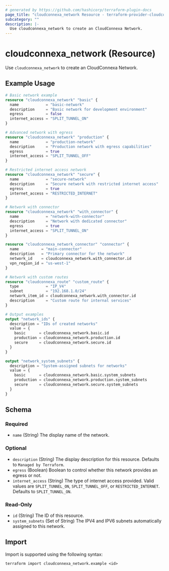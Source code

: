 ```yaml
---
# generated by https://github.com/hashicorp/terraform-plugin-docs
page_title: "cloudconnexa_network Resource - terraform-provider-cloudconnexa"
subcategory: ""
description: |-
  Use cloudconnexa_network to create an CloudConnexa Network.
---
```


# cloudconnexa_network (Resource)

Use `cloudconnexa_network` to create an CloudConnexa Network.

## Example Usage

```terraform
# Basic network example
resource "cloudconnexa_network" "basic" {
  name            = "basic-network"
  description     = "Basic network for development environment"
  egress          = false
  internet_access = "SPLIT_TUNNEL_ON"
}

# Advanced network with egress
resource "cloudconnexa_network" "production" {
  name            = "production-network"
  description     = "Production network with egress capabilities"
  egress          = true
  internet_access = "SPLIT_TUNNEL_OFF"
}

# Restricted internet access network
resource "cloudconnexa_network" "secure" {
  name            = "secure-network"
  description     = "Secure network with restricted internet access"
  egress          = true
  internet_access = "RESTRICTED_INTERNET"
}

# Network with connector
resource "cloudconnexa_network" "with_connector" {
  name            = "network-with-connector"
  description     = "Network with dedicated connector"
  egress          = true
  internet_access = "SPLIT_TUNNEL_ON"
}

resource "cloudconnexa_network_connector" "connector" {
  name          = "main-connector"
  description   = "Primary connector for the network"
  network_id    = cloudconnexa_network.with_connector.id
  vpn_region_id = "us-west-1"
}

# Network with custom routes
resource "cloudconnexa_route" "custom_route" {
  type            = "IP_V4"
  subnet          = "192.168.1.0/24"
  network_item_id = cloudconnexa_network.with_connector.id
  description     = "Custom route for internal services"
}

# Output examples
output "network_ids" {
  description = "IDs of created networks"
  value = {
    basic      = cloudconnexa_network.basic.id
    production = cloudconnexa_network.production.id
    secure     = cloudconnexa_network.secure.id
  }
}

output "network_system_subnets" {
  description = "System-assigned subnets for networks"
  value = {
    basic      = cloudconnexa_network.basic.system_subnets
    production = cloudconnexa_network.production.system_subnets
    secure     = cloudconnexa_network.secure.system_subnets
  }
}
```

<!-- schema generated by tfplugindocs -->
## Schema

### Required

- `name` (String) The display name of the network.

### Optional

- `description` (String) The display description for this resource. Defaults to `Managed by Terraform`.
- `egress` (Boolean) Boolean to control whether this network provides an egress or not.
- `internet_access` (String) The type of internet access provided. Valid values are `SPLIT_TUNNEL_ON`, `SPLIT_TUNNEL_OFF`, or `RESTRICTED_INTERNET`. Defaults to `SPLIT_TUNNEL_ON`.

### Read-Only

- `id` (String) The ID of this resource.
- `system_subnets` (Set of String) The IPV4 and IPV6 subnets automatically assigned to this network.

## Import

Import is supported using the following syntax:

```shell
terraform import cloudconnexa_network.example <id>
```
